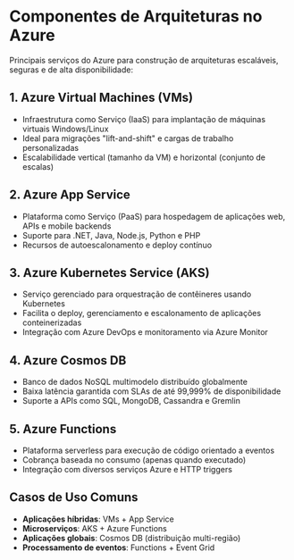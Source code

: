 # Componentes de Arquiteturas no Azure

Principais serviços do Azure para construção de arquiteturas escaláveis, seguras e de alta disponibilidade:

## 1. **Azure Virtual Machines (VMs)**
   - Infraestrutura como Serviço (IaaS) para implantação de máquinas virtuais Windows/Linux
   - Ideal para migrações "lift-and-shift" e cargas de trabalho personalizadas
   - Escalabilidade vertical (tamanho da VM) e horizontal (conjunto de escalas)

## 2. **Azure App Service**
   - Plataforma como Serviço (PaaS) para hospedagem de aplicações web, APIs e mobile backends
   - Suporte para .NET, Java, Node.js, Python e PHP
   - Recursos de autoescalonamento e deploy contínuo

## 3. **Azure Kubernetes Service (AKS)**
   - Serviço gerenciado para orquestração de contêineres usando Kubernetes
   - Facilita o deploy, gerenciamento e escalonamento de aplicações conteinerizadas
   - Integração com Azure DevOps e monitoramento via Azure Monitor

## 4. **Azure Cosmos DB**
   - Banco de dados NoSQL multimodelo distribuído globalmente
   - Baixa latência garantida com SLAs de até 99,999% de disponibilidade
   - Suporte a APIs como SQL, MongoDB, Cassandra e Gremlin

## 5. **Azure Functions**
   - Plataforma serverless para execução de código orientado a eventos
   - Cobrança baseada no consumo (apenas quando executado)
   - Integração com diversos serviços Azure e HTTP triggers

## Casos de Uso Comuns
- **Aplicações híbridas**: VMs + App Service
- **Microserviços**: AKS + Azure Functions
- **Aplicações globais**: Cosmos DB (distribuição multi-região)
- **Processamento de eventos**: Functions + Event Grid
